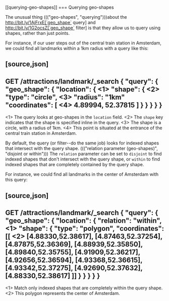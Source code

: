 [[querying-geo-shapes]]
=== Querying geo-shapes

The unusual thing ((("geo-shapes", "querying")))about the http://bit.ly/1AjFrxE[`geo_shape`
query] and http://bit.ly/1G2ocsZ[`geo_shape` filter] is that
they allow us to query using shapes, rather than just points.

For instance, if our user steps out of the central train station in Amsterdam,
we could find all landmarks within a 1km radius with a query like this:

[source,json]
-----------------------
GET /attractions/landmark/_search
{
  "query": {
    "geo_shape": {
      "location": { <1>
        "shape": { <2>
          "type":   "circle", <3>
          "radius": "1km"
          "coordinates": [ <4>
            4.89994,
            52.37815
          ]
        }
      }
    }
  }
}
-----------------------
<1> The query looks at geo-shapes in the `location` field.
<2> The `shape` key indicates that the shape is specified inline in the query.
<3> The shape is a circle, with a radius of 1km.
<4> This point is situated at the entrance of the central train station in
    Amsterdam.

By default, the query (or filter--do the same job) looks for indexed
shapes that intersect with the query shape. ((("relation parameter (geo-shapes)", "disjoint or within"))) The `relation` parameter can be
set to `disjoint` to find indexed shapes that don't intersect with the query
shape, or `within` to find indexed shapes that are completely contained by the
query shape.

For instance, we could find all landmarks in the center of Amsterdam with this
query:

[source,json]
-----------------------
GET /attractions/landmark/_search
{
  "query": {
    "geo_shape": {
      "location": {
        "relation": "within", <1>
        "shape": {
          "type": "polygon",
          "coordinates": [[ <2>
              [4.88330,52.38617],
              [4.87463,52.37254],
              [4.87875,52.36369],
              [4.88939,52.35850],
              [4.89840,52.35755],
              [4.91909,52.36217],
              [4.92656,52.36594],
              [4.93368,52.36615],
              [4.93342,52.37275],
              [4.92690,52.37632],
              [4.88330,52.38617]
            ]]
        }
      }
    }
  }
}
-----------------------
<1> Match only indexed shapes that are completely within the query shape.
<2> This polygon represents the center of Amsterdam.

